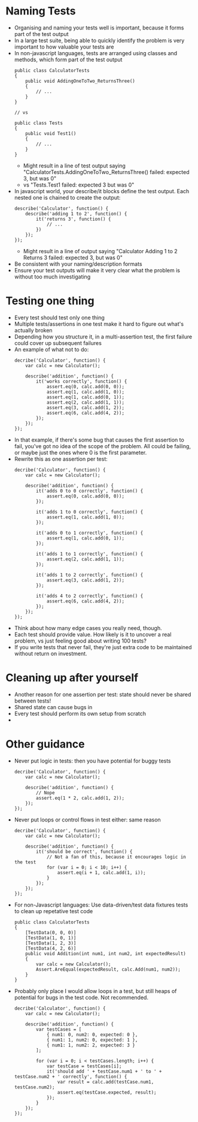 # Naming Tests
- Organising and naming your tests well is important, because it forms part of the test output
- In a large test suite, being able to quickly identify the problem is very important to how valuable your tests are
- In non-javascript languages, tests are arranged using classes and methods, which form part of the test output
    ```
    public class CalculatorTests
    {
        public void AddingOneToTwo_ReturnsThree()
        {
            // ...
        }
    }

    // vs

    public class Tests
    {
        public void Test1() 
        {
            // ...
        }
    }
    ```
  - Might result in a line of test output saying "CalculatorTests.AddingOneToTwo_ReturnsThree() failed: expected 3, but was 0"
  - vs "Tests.Test1 failed: expected 3 but was  0"
- In javascript world, your describe/it blocks define the test output. Each nested one is chained to create the output:
    ```
    describe('Calculator', function() {
        describe('adding 1 to 2', function() {
            it('returns 3', function() {
                // ...
            })
        });
    });
    ```
  - Might result in a line of output saying "Calculator Adding 1 to 2 Returns 3 failed: expected 3, but was 0"
- Be consistent with your naming/description formats
- Ensure your test outputs will make it very clear what the problem is without too much investigating

# Testing one thing
- Every test should test only one thing
- Multiple tests/assertions in one test make it hard to figure out what's actually broken
- Depending how you structure it, in a multi-assertion test, the first failure could cover up subsequent failures
- An example of what not to do:
    ```
    decribe('Calculator', function() {
        var calc = new Calculator();

        describe('addition', function() {
            it('works correctly', function() {
                assert.eq(0, calc.add(0, 0));
                assert.eq(1, calc.add(1, 0));
                assert.eq(1, calc.add(0, 1));
                assert.eq(2, calc.add(1, 1));
                assert.eq(3, calc.add(1, 2));
                assert.eq(6, calc.add(4, 2));
            });
        });
    });
    ```
- In that example, if there's some bug that causes the first assertion to fail, you've got no idea of the scope of the problem. All could be failing, or maybe just the ones where 0 is the first parameter.
- Rewrite this as one assertion per test:
    ```
    decribe('Calculator', function() {
        var calc = new Calculator();

        describe('addition', function() {
            it('adds 0 to 0 correctly', function() {
                assert.eq(0, calc.add(0, 0));
            });

            it('adds 1 to 0 correctly', function() {
                assert.eq(1, calc.add(1, 0));
            });

            it('adds 0 to 1 correctly', function() {
                assert.eq(1, calc.add(0, 1));
            });

            it('adds 1 to 1 correctly', function() {
                assert.eq(2, calc.add(1, 1));
            });

            it('adds 1 to 2 correctly', function() {
                assert.eq(3, calc.add(1, 2));
            });

            it('adds 4 to 2 correctly', function() {
                assert.eq(6, calc.add(4, 2));
            });
        });
    });
    ```
- Think about how many edge cases you really need, though. 
- Each test should provide value. How likely is it to uncover a real problem, vs just feeling good about writing 100 tests?
- If you write tests that never fail, they're just extra code to be maintained without return on investment.

# Cleaning up after yourself
- Another reason for one assertion per test: state should never be shared between tests!
- Shared state can cause bugs in 
- Every test should perform its own setup from scratch
- 

# Other guidance
- Never put logic in tests: then you have potential for buggy tests
    ```
    decribe('Calculator', function() {
        var calc = new Calculator();

        describe('addition', function() {
            // Nope
            assert.eq(1 * 2, calc.add(1, 2));
        });
    });
    ```
- Never put loops or control flows in test either: same reason
    ```
    decribe('Calculator', function() {
        var calc = new Calculator();

        describe('addition', function() {
            it('should be correct', function() {
                // Not a fan of this, because it encourages logic in the test
                for (var i = 0; i < 10; i++) {
                    assert.eq(i + 1, calc.add(1, i));
                }
            });
        });
    });
    ```
- For non-Javascript languages: Use data-driven/test data fixtures tests to clean up repetative test code
    ```
    public class CalculatorTests
    {
        [TestData(0, 0, 0)]
        [TestData(1, 0, 1)]
        [TestData(1, 2, 3)]
        [TestData(4, 2, 6)]
        public void Addition(int num1, int num2, int expectedResult)
        {
            var calc = new Calculator();
            Assert.AreEqual(expectedResult, calc.Add(num1, num2));
        }
    }
    ```
- Probably only place I would allow loops in a test, but still heaps of potential for bugs in the test code. Not recommended.
    ```
    decribe('Calculator', function() {
        var calc = new Calculator();

        describe('addition', function() {
            var testCases = [
                { num1: 0, num2: 0, expected: 0 },
                { num1: 1, num2: 0, expected: 1 },
                { num1: 1, num2: 2, expected: 3 }
            ];

            for (var i = 0; i < testCases.length; i++) {
                var testCase = testCases[i];
                it('should add ' + testCase.num1 + ' to ' + testCase.num2 + ' correctly', function() {
                    var result = calc.add(testCase.num1, testCase.num2);
                    assert.eq(testCase.expected, result);
                });
            }
        });
    });
    ```
